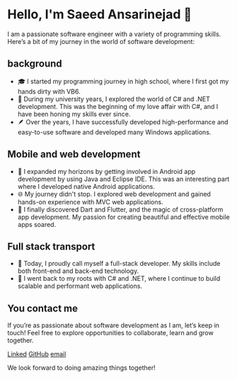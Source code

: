 # Hello, I'm Saeed Ansarinejad 👋

I am a passionate software engineer with a variety of programming skills. Here’s a bit of my journey in the world of software development:

## background

- 🎓 I started my programming journey in high school, where I first got my hands dirty with VB6.
- 🏫 During my university years, I explored the world of C# and .NET development. This was the beginning of my love affair with C#, and I have been honing my skills ever since.
- 🪶 Over the years, I have successfully developed high-performance and easy-to-use software and developed many Windows applications.

## Mobile and web development

- 📱 I expanded my horizons by getting involved in Android app development by using Java and Eclipse IDE. This was an interesting part where I developed native Android applications.
- 🌐 My journey didn't stop. I explored web development and gained hands-on experience with MVC web applications.
- 🚀 I finally discovered Dart and Flutter, and the magic of cross-platform app development. My passion for creating beautiful and effective mobile apps soared.

## Full stack transport

- 💼 Today, I proudly call myself a full-stack developer. My skills include both front-end and back-end technology.
- 🌟 I went back to my roots with C# and .NET, where I continue to build scalable and performant web applications.

## You contact me

If you’re as passionate about software development as I am, let’s keep in touch! Feel free to explore opportunities to collaborate, learn and grow together.

[Linked](https://www.linkedin.com/in/saeid-ansarinejad-60996390/)
[GitHub](https://github.com/saeid-ansarinejad)
[email](saeed.ansarinejad@gmail.com)

We look forward to doing amazing things together!
